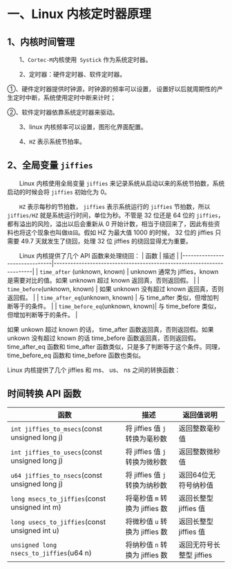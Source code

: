 # 一、Linux 内核定时器原理
## 1、内核时间管理
&emsp;&emsp;1、`Cortec-M`内核使用` Systick` 作为系统定时器。

&emsp;&emsp;2、定时器：硬件定时器、软件定时器。

①、硬件定时器提供时钟源，时钟源的频率可以设置， 设置好以后就周期性的产生定时中断，系统使用定时中断来计时；

②、软件定时器依靠系统定时器来驱动。

&emsp;&emsp;3、linux 内核频率可以设置，图形化界面配置。

&emsp;&emsp;4、`HZ` 表示系统节拍率。

## 2、全局变量 `jiffies`
&emsp;&emsp;Linux 内核使用全局变量 `jiffies` 来记录系统从启动以来的系统节拍数，系统启动的时候会将 `jiffies` 初始化为 0。

&emsp;&emsp;`HZ` 表示每秒的节拍数， `jiffies` 表示系统运行的 `jiffies` 节拍数，所以 `jiffies/HZ` 就是系统运行时间，单位为秒。不管是 32 位还是 64 位的 `jiffies`，都有溢出的风险，溢出以后会重新从 0 开始计数，相当于绕回来了，因此有些资料也将这个现象也叫做`绕回`。假如 HZ 为最大值 1000 的时候， 32 位的 jiffies 只需要 49.7 天就发生了绕回，处理 32 位 jiffies 的绕回显得尤为重要。

&emsp;&emsp;Linux 内核提供了几个 API 函数来处理绕回：
| 函数                          | 描述                                                                 |
|-------------------------------|----------------------------------------------------------------------|
| `time_after` (unknown, known)    | unknown 通常为 jiffies，known 是需要对比的值。如果 unknown 超过 known 返回真，否则返回假。 |
| `time_before`(unknown, known)   | 如果 unknown 没有超过 known 返回真，否则返回假。                     |
| `time_after_eq`(unknown, known) | 与 time_after 类似，但增加判断等于的条件。                           |
| `time_before_eq`(unknown, known)| 与 time_before 类似，但增加判断等于的条件。                          |

如果 unkown 超过 known 的话， time_after 函数返回真，否则返回假。如果 unkown 没有超过 known 的话 time_before 函数返回真，否则返回假。 time_after_eq 函数和 time_after 函数类似，只是多了判断等于这个条件。同理，time_before_eq 函数和 time_before 函数也类似。

Linux 内核提供了几个 jiffies 和 ms、 us、 ns 之间的转换函数：
## 时间转换 API 函数

| 函数                                       | 描述                                                                 | 返回值说明               |
|--------------------------------------------|----------------------------------------------------------------------|--------------------------|
| `int jiffies_to_msecs`(const unsigned long j) | 将 jiffies 值 `j` 转换为毫秒数                                   | 返回整数毫秒值           |
| `int jiffies_to_usecs`(const unsigned long j) | 将 jiffies 值 `j` 转换为微秒数                                   | 返回整数微秒值           |
| `u64 jiffies_to_nsecs`(const unsigned long j) | 将 jiffies 值 `j` 转换为纳秒数                                   | 返回64位无符号纳秒值     |
| `long msecs_to_jiffies`(const unsigned int m) | 将毫秒值 `m` 转换为 jiffies 数                                 | 返回长整型 jiffies 值    |
| `long usecs_to_jiffies`(const unsigned int u) | 将微秒值 `u` 转换为 jiffies 数                                 | 返回长整型 jiffies 值    |
| `unsigned long nsecs_to_jiffies`(u64 n)      | 将纳秒值 `n` 转换为 jiffies 数                                 | 返回无符号长整型 jiffies |


<!--stackedit_data:
eyJoaXN0b3J5IjpbLTExNTUyNjYwNjMsLTg4MzAzMzE1NSwzMT
czMTcwMTIsMTg5MTQ4NTY4XX0=
-->